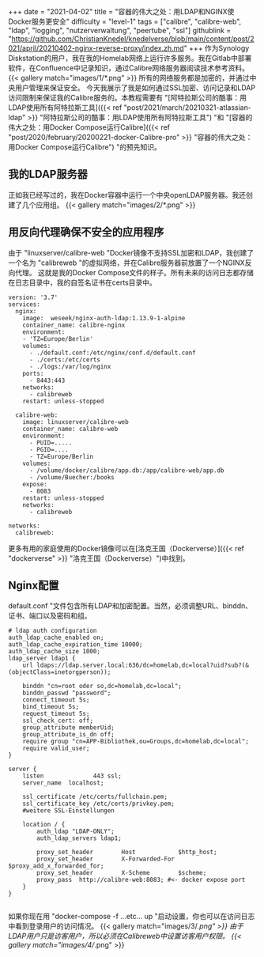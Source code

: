 +++
date = "2021-04-02"
title = "容器的伟大之处：用LDAP和NGINX使Docker服务更安全"
difficulty = "level-1"
tags = ["calibre", "calibre-web", "ldap", "logging", "nutzerverwaltung", "peertube", "ssl"]
githublink = "https://github.com/ChristianKnedel/knedelverse/blob/main/content/post/2021/april/20210402-nginx-reverse-proxy/index.zh.md"
+++
作为Synology Diskstation的用户，我在我的Homelab网络上运行许多服务。我在Gitlab中部署软件，在Confluence中记录知识，通过Calibre网络服务器阅读技术参考资料。
{{< gallery match="images/1/*.png" >}}
所有的网络服务都是加密的，并通过中央用户管理来保证安全。 今天我展示了我是如何通过SSL加密、访问记录和LDAP访问限制来保证我的Calibre服务的。本教程需要有 "[阿特拉斯公司的酷事：用LDAP使用所有阿特拉斯工具]({{< ref "post/2021/march/20210321-atlassian-ldap" >}} "阿特拉斯公司的酷事：用LDAP使用所有阿特拉斯工具") "和 "[容器的伟大之处：用Docker Compose运行Calibre]({{< ref "post/2020/february/20200221-docker-Calibre-pro" >}} "容器的伟大之处：用Docker Compose运行Calibre") "的预先知识。
## 我的LDAP服务器
正如我已经写过的，我在Docker容器中运行一个中央openLDAP服务器。我还创建了几个应用组。
{{< gallery match="images/2/*.png" >}}

## 用反向代理确保不安全的应用程序
由于 "linuxserver/calibre-web "Docker镜像不支持SSL加密和LDAP，我创建了一个名为 "calibreweb "的虚拟网络，并在Calibre服务器前放置了一个NGINX反向代理。 这就是我的Docker Compose文件的样子。所有未来的访问日志都存储在日志目录中，我的自签名证书在certs目录中。
```
version: '3.7'
services:
  nginx: 
    image:  weseek/nginx-auth-ldap:1.13.9-1-alpine
    container_name: calibre-nginx
    environment:
    - 'TZ=Europe/Berlin'
    volumes:
      - ./default.conf:/etc/nginx/conf.d/default.conf
      - ./certs:/etc/certs
      - ./logs:/var/log/nginx
    ports:
      - 8443:443
    networks:
      - calibreweb
    restart: unless-stopped

  calibre-web:
    image: linuxserver/calibre-web
    container_name: calibre-web
    environment:
      - PUID=.....
      - PGID=....
      - TZ=Europe/Berlin
    volumes:
      - /volume/docker/calibre/app.db:/app/calibre-web/app.db
      - /volume/Buecher:/books
    expose:
      - 8083
    restart: unless-stopped
    networks:
      - calibreweb

networks:
  calibreweb:

```
更多有用的家庭使用的Docker镜像可以在[洛克王国（Dockerverse）]({{< ref "dockerverse" >}} "洛克王国（Dockerverse）")中找到。
## Nginx配置
default.conf "文件包含所有LDAP和加密配置。当然，必须调整URL、binddn、证书、端口以及密码和组。
```
# ldap auth configuration
auth_ldap_cache_enabled on;
auth_ldap_cache_expiration_time 10000;
auth_ldap_cache_size 1000;
ldap_server ldap1 {
    url ldaps://ldap.server.local:636/dc=homelab,dc=local?uid?sub?(&(objectClass=inetorgperson));

    binddn "cn=root oder so,dc=homelab,dc=local";
    binddn_passwd "password";
    connect_timeout 5s;
    bind_timeout 5s;
    request_timeout 5s;
    ssl_check_cert: off;
    group_attribute memberUid;
    group_attribute_is_dn off;
    require group "cn=APP-Bibliothek,ou=Groups,dc=homelab,dc=local";
    require valid_user;
}

server {
    listen              443 ssl;
    server_name  localhost;

    ssl_certificate /etc/certs/fullchain.pem;
    ssl_certificate_key /etc/certs/privkey.pem;
    #weitere SSL-Einstellungen

    location / {
        auth_ldap "LDAP-ONLY";
        auth_ldap_servers ldap1;

        proxy_set_header        Host            $http_host;
        proxy_set_header        X-Forwarded-For $proxy_add_x_forwarded_for;
        proxy_set_header        X-Scheme        $scheme;
        proxy_pass  http://calibre-web:8083; #<- docker expose port
    }
}


```
如果你现在用 "docker-compose -f ...etc... up "启动设置，你也可以在访问日志中看到登录用户的访问情况。
{{< gallery match="images/3/*.png" >}}
由于LDAP用户只是访客用户，所以必须在Calibreweb中设置访客用户权限。
{{< gallery match="images/4/*.png" >}}
